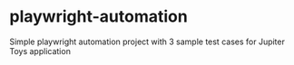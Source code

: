 # playwright-automation
Simple playwright automation project with 3 sample test cases for Jupiter Toys application

